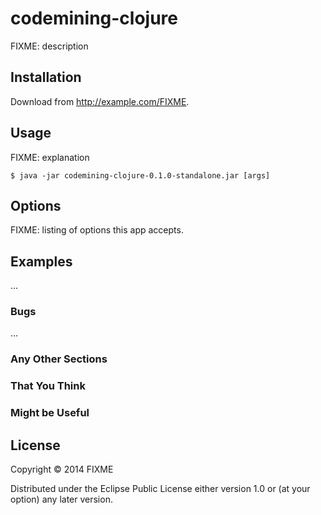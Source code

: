 # codemining-clojure

FIXME: description

## Installation

Download from http://example.com/FIXME.

## Usage

FIXME: explanation

    $ java -jar codemining-clojure-0.1.0-standalone.jar [args]

## Options

FIXME: listing of options this app accepts.

## Examples

...

### Bugs

...

### Any Other Sections
### That You Think
### Might be Useful

## License

Copyright © 2014 FIXME

Distributed under the Eclipse Public License either version 1.0 or (at
your option) any later version.
